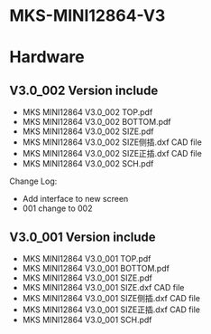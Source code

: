 # MKS-MINI12864-V3
# Hardware
## V3.0_002 Version include
- MKS MINI12864 V3.0_002 TOP.pdf
- MKS MINI12864 V3.0_002 BOTTOM.pdf
- MKS MINI12864 V3.0_002 SIZE.pdf
- MKS MINI12864 V3.0_002 SIZE侧插.dxf  CAD file
- MKS MINI12864 V3.0_002 SIZE正插.dxf  CAD file
- MKS MINI12864 V3.0_002 SCH.pdf

Change Log:
- Add interface to new screen 
- 001 change to 002


## V3.0_001 Version include
- MKS MINI12864 V3.0_001 TOP.pdf
- MKS MINI12864 V3.0_001 BOTTOM.pdf
- MKS MINI12864 V3.0_001 SIZE.pdf
- MKS MINI12864 V3.0_001 SIZE.dxf  CAD file
- MKS MINI12864 V3.0_001 SIZE侧插.dxf  CAD file
- MKS MINI12864 V3.0_001 SIZE正插.dxf  CAD file
- MKS MINI12864 V3.0_001 SCH.pdf


